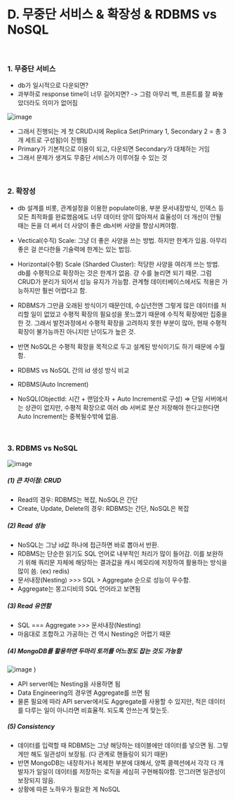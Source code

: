 # D. 무중단 서비스 & 확장성 & RDBMS vs NoSQL

</br>

### 1. 무중단 서비스

- db가 일시적으로 다운되면?
- 과부하로 response time이 너무 길어지면?
  -> 그럼 아무리 백, 프론트를 잘 짜놓았더라도 의미가 없어짐

![image](https://user-images.githubusercontent.com/83815628/138540828-d4d113b8-48c2-4793-8571-ac4c51b32fb4.png)
</br>

- 그래서 진행되는 게 첫 CRUD시에 Replica Set(Primary 1, Secondary 2 = 총 3개 세트로 구성됨)이 진행됨
- Primary가 기본적으로 이용이 되고, 다운되면 Secondary가 대체하는 거임
- 그래서 문제가 생겨도 무중단 서비스가 이루어질 수 있는 것

</br>

### 2. 확장성

- db 설계를 비롯, 관계설정을 이용한 populate이용, 부분 문서내장방식, 인덱스 등 모든 최적화를 완료했음에도 너무 데이터 양이 많아져서 효율성이 더 개선이 안될 때는 돈을 더 써서 더 사양이 좋은 db서버 사양을 향상시켜야함.

- Vectical(수직) Scale: 그냥 더 좋은 사양을 쓰는 방법. 하지만 한계가 있음. 아무리 좋은 걸 쓴다한들 기술력에 한계는 있는 법임.

- Horizontal(수평) Scale (Sharded Cluster): 적당한 사양을 여러개 쓰는 방법. db를 수평적으로 확장하는 것은 한계가 없음. 걍 수를 늘리면 되기 때문. 그럼 CRUD가 분리가 되어서 성능 유지가 가능함. 관계형 데이터베이스에서도 적용은 가능하지만 훨씬 어렵다고 함.

- RDBMS가 그만큼 오래된 방식이기 때문인데, 수십년전엔 그렇게 많은 데이터를 처리할 일이 없었고 수평적 확장의 필요성을 못느꼈기 때문에 수직적 확장에만 집중을 한 것. 그래서 발전과정에서 수평적 확장을 고려하지 못한 부분이 많아, 현재 수평적 확장이 불가능까진 아니지만 난이도가 높은 것.

- 반면 NoSQL은 수평적 확장을 목적으로 두고 설계된 방식이기도 하기 때문에 수월함.

- RDBMS vs NoSQL 간의 id 생성 방식 비교
- RDBMS(Auto Increment)
- NoSQL(ObjectId: 시간 + 랜덤숫자 + Auto Increment로 구성)
  => 단일 서버에서는 상관이 없지만, 수평적 확장으로 여러 db 서버로 분산 저장해야 한다고한다면 Auto Increment는 중복될수밖에 없음.

</br>

### 3. RDBMS vs NoSQL

![image](https://user-images.githubusercontent.com/83815628/138540833-5618c241-1902-4edc-97c8-dbb98d76be7f.png)
</br>

##### (1) 큰 차이점: CRUD

- Read의 경우: RDBMS는 복잡, NoSQL은 간단
- Create, Update, Delete의 경우: RDBMS는 간단, NoSQL은 복잡

##### (2) Read 성능

- NoSQL는 그냥 id값 하나에 접근하면 바로 뽑아서 반환.
- RDBMS는 단순한 읽기도 SQL 언어로 내부적인 처리가 많이 들어감. 이를 보완하기 위해 쿼리문 자체에 해당하는 결과값을 캐시 메모리에 저장하여 활용하는 방식을 많이 씀. (ex) redis)
- 문서내장(Nesting) >>> SQL > Aggregate 순으로 성능이 우수함.
- Aggregate는 몽고디비의 SQL 언어라고 보면됨

##### (3) Read 유연함

- SQL === Aggregate >>> 문서내장(Nesting)
- 마음대로 조합하고 가공하는 건 역시 Nesting은 어렵기 때문

##### (4) MongoDB를 활용하면 두마리 토끼를 어느정도 잡는 것도 가능함

![image](https://user-images.githubusercontent.com/83815628/138540829-56ae956c-71dc-47f0-827d-875735ee394e.png)
)
</br>

- API server에는 Nesting을 사용하면 됨
- Data Engineering의 경우엔 Aggregate를 쓰면 됨
- 물론 필요에 따라 API server에서도 Aggregate를 사용할 수 있지만, 적은 데이터를 다루는 일이 아니라면 비효율적. 되도록 안쓰는게 맞는듯.

##### (5) Consistency

- 데이터를 입력할 때 RDBMS는 그냥 해당하는 테이블에만 데이터를 넣으면 됨. 그렇게만 해도 일관성이 보장됨. (다 관계로 핸들링이 되기 때문)
- 반면 MongoDB는 내장하거나 복제한 부분에 대해서, 양쪽 콜렉션에서 각각 다 개발자가 일일이 데이터를 저장하는 로직을 세심히 구현해줘야함. 안그러면 일관성이 보장되지 않음.
- 상황에 따른 노하우가 필요한 게 NoSQL
